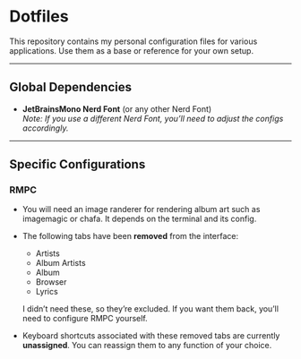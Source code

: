 # Dotfiles

This repository contains my personal configuration files for various applications. Use them as a base or reference for your own setup.

---

## Global Dependencies
- **JetBrainsMono Nerd Font** (or any other Nerd Font)  
  *Note: If you use a different Nerd Font, you’ll need to adjust the configs accordingly.*

---

## Specific Configurations

### RMPC
- You will need an image randerer for rendering album art such as imagemagic or chafa. It depends on the terminal and its config.
- The following tabs have been **removed** from the interface:
  - Artists  
  - Album Artists  
  - Album  
  - Browser  
  - Lyrics  

  I didn’t need these, so they’re excluded. If you want them back, you’ll need to configure RMPC yourself.

- Keyboard shortcuts associated with these removed tabs are currently **unassigned**. You can reassign them to any function of your choice.

